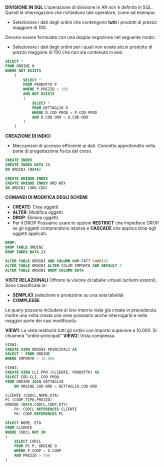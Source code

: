 **DIVISIONE IN SQL**
L'operazione di divisione in AR non è definita in SQL. Quindi le interrogazioni che richiedono tale operatore, come ad esempio:
- Selezionare i dati degli ordini che contengono **tutti** i prodotti di prezzo maggiore di 100.

Devono essere formulate con una doppia negazione nel seguente modo:
- Selezionare i dati degli ordini per i quali non esiste alcun prodotto di prezzo maggiore di 100 che non sia contenuto in essi.

``` SQL
SELECT *
FROM ORDINE O
WHERE NOT EXISTS
	(
		SELECT *
		FROM PRODOTTO P
		WHERE P.PREZZO > 100
		AND NOT EXISTS
		(
			SELECT *
			FROM DETTAGLIO D
			WHERE D.COD-PROD = P.COD-PROD
			AND D.COD-ORD = O.COD-ORD
		)
	)
```

**CREAZIONE DI INDICI**
- Meccanismi di accesso efficiente ai dati. Concetto approfondito nella parte di progettazione fisica del corso.

``` SQL
CREATE INDEX
CREATE INDEX DATA-IX
ON ORDINI (DATA)

CREATE UNIQUE INDEX
CREATE UNIQUE INDEX ORD-KEY
ON ORDINI (ORD-COD)
```

**COMANDI DI MODIFICA DEGLI SCHEMI**
- **CREATE:** Crea oggetti.
- **ALTER**: Modifica oggetti.
- **DROP**: Elimina oggetti.
- Per il DROP Possiamo usare le opzioni **RESTRICT** che impedisce DROP se gli oggetti comprendono istanze e **CASCADE** che applica drop agli oggetti applicati.

``` SQL
DROP:
DROP TABLE ORDINI
DROP INDEX DATA-IX

ALTER TABLE ORDINI ADD COLUMN NUM-FATT CHAR(6)
ALTER TABLE ORDINI ALTER COLUM IMPORTO ADD DEFAULT 0
ALTER TABLE ORDINI DROP COLUMN DATA
```

**VISTE RELAZIONALI**
Offrono la visione di tabelle virtuali (schemi esterni). Sono classificate in:
- **SEMPLICI** (selezione e proiezione su una sola tabella)
- **COMPLESSE**

Le query possono includere al loro interno viste già create in precedenza, inoltre una volta creata una view possiamo anche interrogarla e nella maggior parte dei casi modificarla.

**VIEW1**: La vista restituirà tutti gli ordini con importo superiore a 10.000. Si chiamerà "ordini-principali"
**VIEW2**: Vista complessa.

``` SQL
VIEW1:
CREATE VIEW ORDINI-PRINCIPALI AS
SELECT * FROM ORDINI
WHERE IMPORTO > 10.000

VIEW2:
CREATE VIEW CLI-PRO (CLIENTE, PRODOTTO) AS
SELECT COD-CLI, COD-PROD
FROM ORDINE JOIN DETTAGLIO
	ON ORDINE.COD-ORD = DETTAGLIO.COD-ORD
```


``` SQL
CLIENTE (CODCL,NOME,ETA)
PC (CODP,TIPO,PREZZO)
ORDINE (DATA,CODCL,CODP,QTY)
	FK: CODCL REFERENCES CLIENTE
	FK: CODP REFERENCES PC

SELECT NOME, ETA
FROM CLIENTE
WHERE CODCL NOT IN
(
	SELECT CODCL
	FROM PC P, ORDINE O
	WHERE P.CODP = O.CODP
	AND PREZZO > 500
)
```
